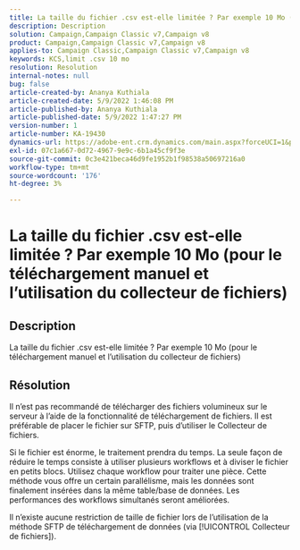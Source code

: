 ```yaml
---
title: La taille du fichier .csv est-elle limitée ? Par exemple 10 Mo (pour le téléchargement manuel et l’utilisation du collecteur de fichiers)
description: Description
solution: Campaign,Campaign Classic v7,Campaign v8
product: Campaign,Campaign Classic v7,Campaign v8
applies-to: Campaign Classic,Campaign Classic v7,Campaign v8
keywords: KCS,limit .csv 10 mo
resolution: Resolution
internal-notes: null
bug: false
article-created-by: Ananya Kuthiala
article-created-date: 5/9/2022 1:46:08 PM
article-published-by: Ananya Kuthiala
article-published-date: 5/9/2022 1:47:27 PM
version-number: 1
article-number: KA-19430
dynamics-url: https://adobe-ent.crm.dynamics.com/main.aspx?forceUCI=1&pagetype=entityrecord&etn=knowledgearticle&id=74664e5e-9ecf-ec11-a7b5-0022480a8e40
exl-id: 07c1a667-0d72-4967-9e9c-6b1a45cf9f3e
source-git-commit: 0c3e421beca46d9fe1952b1f98538a50697216a0
workflow-type: tm+mt
source-wordcount: '176'
ht-degree: 3%

---
```


# La taille du fichier .csv est-elle limitée ? Par exemple 10 Mo (pour le téléchargement manuel et l’utilisation du collecteur de fichiers)

## Description

La taille du fichier .csv est-elle limitée ? Par exemple 10 Mo (pour le téléchargement manuel et l’utilisation du collecteur de fichiers)

## Résolution


Il n’est pas recommandé de télécharger des fichiers volumineux sur le serveur à l’aide de la fonctionnalité de téléchargement de fichiers. Il est préférable de placer le fichier sur SFTP, puis d’utiliser le Collecteur de fichiers.

Si le fichier est énorme, le traitement prendra du temps. La seule façon de réduire le temps consiste à utiliser plusieurs workflows et à diviser le fichier en petits blocs. Utilisez chaque workflow pour traiter une pièce. Cette méthode vous offre un certain parallélisme, mais les données sont finalement insérées dans la même table/base de données. Les performances des workflows simultanés seront améliorées.

Il n’existe aucune restriction de taille de fichier lors de l’utilisation de la méthode SFTP de téléchargement de données (via [!UICONTROL Collecteur de fichiers]).
